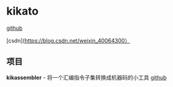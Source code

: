 # kikato
[github](https://github.com/kikato2022)

[csdn](https://blog.csdn.net/weixin_40064300）


## 项目
**kikassembler** - 将一个汇编指令子集转换成机器码的小工具 [github](https://github.com/kikato2022/kikassembler)
